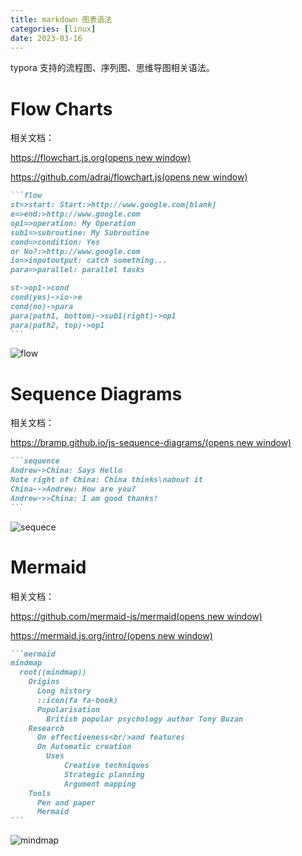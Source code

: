 ```yaml
---
title: markdown 图表语法
categories: [linux]
date: 2023-03-16
---
```


typora 支持的流程图、序列图、思维导图相关语法。

<!--more-->
# Flow Charts

相关文档：

[https://flowchart.js.org(opens new window)](https://flowchart.js.org/)

[https://github.com/adrai/flowchart.js(opens new window)](https://github.com/adrai/flowchart.js)

~~~md
```flow
st=>start: Start:>http://www.google.com[blank]
e=>end:>http://www.google.com
op1=>operation: My Operation
sub1=>subroutine: My Subroutine
cond=>condition: Yes
or No?:>http://www.google.com
io=>inputoutput: catch something...
para=>parallel: parallel tasks

st->op1->cond
cond(yes)->io->e
cond(no)->para
para(path1, bottom)->sub1(right)->op1
para(path2, top)->op1
```
~~~

![flow](https://whfox-1308375493.cos.ap-nanjing.myqcloud.com/202303161213293.png)

# Sequence Diagrams

相关文档：

[https://bramp.github.io/js-sequence-diagrams/(opens new window)](https://bramp.github.io/js-sequence-diagrams/)

~~~md
```sequence
Andrew->China: Says Hello
Note right of China: China thinks\nabout it
China-->Andrew: How are you?
Andrew->>China: I am good thanks!
```
~~~

![sequece](https://whfox-1308375493.cos.ap-nanjing.myqcloud.com/202303161213317.png)

# Mermaid

相关文档：

[https://github.com/mermaid-js/mermaid(opens new window)](https://github.com/mermaid-js/mermaid)

[https://mermaid.js.org/intro/(opens new window)](https://mermaid.js.org/intro/)

~~~md
```mermaid
mindmap
  root((mindmap))
    Origins
      Long history
      ::icon(fa fa-book)
      Popularisation
        British popular psychology author Tony Buzan
    Research
      On effectiveness<br/>and features
      On Automatic creation
        Uses
            Creative techniques
            Strategic planning
            Argument mapping
    Tools
      Pen and paper
      Mermaid
```
~~~



![mindmap](https://whfox-1308375493.cos.ap-nanjing.myqcloud.com/202303161213341.png)
